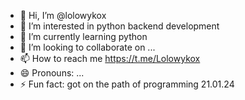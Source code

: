 - 👋 Hi, I’m @lolowykox
- 👀 I’m interested in python backend development
- 🌱 I’m currently learning python
- 💞️ I’m looking to collaborate on ...
- 📫 How to reach me https://t.me/Lolowykox
- 😄 Pronouns: ...
- ⚡ Fun fact: got on the path of programming 21.01.24

<!---
lolowykox/lolowykox is a ✨ special ✨ repository because its `README.md` (this file) appears on your GitHub profile.
You can click the Preview link to take a look at your changes.
--->
